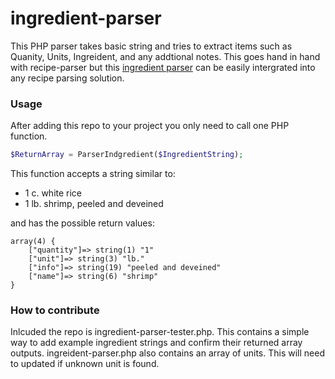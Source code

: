 # ingredient-parser
This PHP parser takes basic string and tries to extract items such as Quanity, Units, Ingreident, and any addtional notes. This goes hand in hand with recipe-parser but this [ingredient parser](https://github.com/owiegand/recipe-parser) can be easily intergrated into any recipe parsing solution.

### Usage
After adding this repo to your project you only need to call one PHP function. 
```php
$ReturnArray = ParserIndgredient($IngredientString);

```
This function accepts a string similar to: 
* 1 c. white rice
* 1 lb. shrimp, peeled and deveined

and has the possible return values: 
```
array(4) { 
    ["quantity"]=> string(1) "1" 
    ["unit"]=> string(3) "lb." 
    ["info"]=> string(19) "peeled and deveined" 
    ["name"]=> string(6) "shrimp" 
}
```


### How to contribute
Inlcuded the repo is ingredient-parser-tester.php. This contains a simple way to add example ingredient strings and confirm their returned array outputs. ingreident-parser.php also contains an array of units. This will need to updated if unknown unit is found.


<!--
[**GITHUBPARSER**]
{
  "Icon": "fa-lemon-o"
}
[**GITHUBPARSER**]
-->
